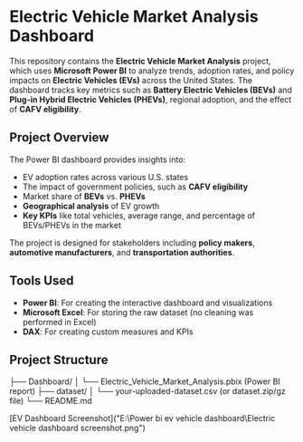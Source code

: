 # Electric Vehicle Market Analysis Dashboard

This repository contains the **Electric Vehicle Market Analysis** project, which uses **Microsoft Power BI** to analyze trends, adoption rates, and policy impacts on **Electric Vehicles (EVs)** across the United States. The dashboard tracks key metrics such as **Battery Electric Vehicles (BEVs)** and **Plug-in Hybrid Electric Vehicles (PHEVs)**, regional adoption, and the effect of **CAFV eligibility**.

## Project Overview

The Power BI dashboard provides insights into:
- EV adoption rates across various U.S. states
- The impact of government policies, such as **CAFV eligibility**
- Market share of **BEVs** vs. **PHEVs**
- **Geographical analysis** of EV growth
- **Key KPIs** like total vehicles, average range, and percentage of BEVs/PHEVs in the market

The project is designed for stakeholders including **policy makers**, **automotive manufacturers**, and **transportation authorities**.

## Tools Used
- **Power BI**: For creating the interactive dashboard and visualizations
- **Microsoft Excel**: For storing the raw dataset (no cleaning was performed in Excel)
- **DAX**: For creating custom measures and KPIs

## Project Structure

├── Dashboard/
│ └── Electric_Vehicle_Market_Analysis.pbix (Power BI report)
├── dataset/
│ └── your-uploaded-dataset.csv (or dataset.zip/gz file)
└── README.md

[EV Dashboard Screenshot]("E:\Power bi ev vehicle dashboard\Electric vehicle dashboard screenshot.png")
